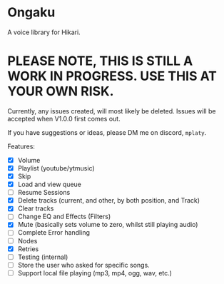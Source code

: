 # Ongaku
A voice library for Hikari.
# PLEASE NOTE, THIS IS STILL A WORK IN PROGRESS. USE THIS AT YOUR OWN RISK.
Currently, any issues created, will most likely be deleted. Issues will be accepted when V1.0.0 first comes out.

If you have suggestions or ideas, please DM me on discord, `mplaty`.

Features:
 - [x] Volume
 - [x] Playlist (youtube/ytmusic)
 - [x] Skip
 - [x] Load and view queue
 - [ ] Resume Sessions
 - [x] Delete tracks (current, and other, by both position, and Track)
 - [x] Clear tracks
 - [ ] Change EQ and Effects (Filters)
 - [x] Mute (basically sets volume to zero, whilst still playing audio)
 - [ ] Complete Error handling
 - [ ] Nodes
 - [x] Retries
 - [ ] Testing (internal)
 - [ ] Store the user who asked for specific songs.
 - [ ] Support local file playing (mp3, mp4, ogg, wav, etc.)
